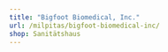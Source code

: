 ```yaml
---
title: "Bigfoot Biomedical, Inc."
url: /milpitas/bigfoot-biomedical-inc/
shop: Sanitätshaus
---
```


